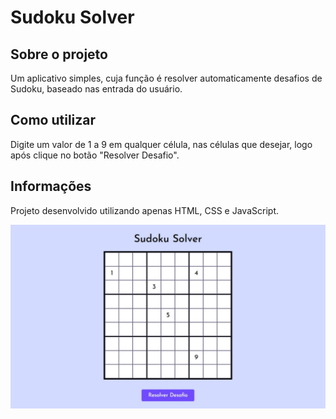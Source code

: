 # Sudoku Solver

## Sobre o projeto

Um aplicativo simples, cuja função é resolver automaticamente desafios de Sudoku, baseado nas entrada do usuário.

## Como utilizar

Digite um valor de 1 a 9 em qualquer célula, nas células que desejar, logo após clique no botão "Resolver Desafio".

## Informações

Projeto desenvolvido utilizando apenas HTML, CSS e JavaScript.

<img src="screenshot.gif"/>
